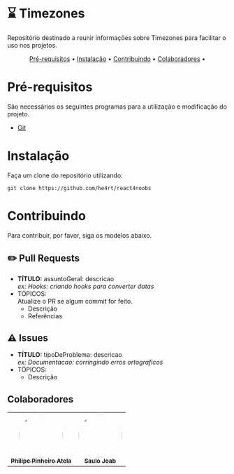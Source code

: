# ⌛ Timezones
Repositório destinado a reunir informações sobre Timezones para facilitar o uso nos projetos.

<p align="center">
 <a href="#pré-requisitos">Pré-requisitos</a> •
 <a href="#instalação">Instalação</a> • 
 <a href="#contribuindo">Contribuindo</a> • 
 <a href="#colaboradores">Colaboradores</a> • 
</p>

# Pré-requisitos
São necessários os seguintes programas para a utilização e modificação do projeto.

- [Git](https://www.google.com/url?sa=t&rct=j&q=&esrc=s&source=web&cd=&cad=rja&uact=8&ved=2ahUKEwih4PLP8NX6AhVZlZUCHReaAbQQFnoECAkQAQ&url=https%3A%2F%2Fgit-scm.com%2F&usg=AOvVaw1lFNWgbWf8FsbaoU4AOPBr)

# Instalação
Faça um clone do repositório utilizando:

```
git clone https://github.com/he4rt/react4noobs
```

# Contribuindo
Para contribuir, por favor, siga os modelos abaixo.

## ✏️ Pull Requests
- **TÍTULO:** assuntoGeral: descricao<br>
*ex: Hooks: criando hooks para converter datas*
- TÓPICOS: <br>
Atualize o PR se algum commit for feito.
  - Descrição
  - Referências

## ⚠️ Issues
- **TÍTULO:** tipoDeProblema: descricao<br>
*ex: Documentacao: corringindo erros ortograficos*
- TÓPICOS: <br>
  - Descrição

## Colaboradores

<table>
  <tr>
    <td align="center"><a href="https://github.com/philipeatela"><img style="border-radius: 50%;" src="https://avatars.githubusercontent.com/u/9261021?v=4" width="100px;" alt=""/><br /><sub><b>Philipe Pinheiro Atela</b></sub></a><br />
    <td align="center"><a href="https://github.com/saulojoab"><img style="border-radius: 50%;" src="https://avatars.githubusercontent.com/u/37988252?v=4" width="100px;" alt=""/><br /><sub><b>Saulo Joab</b></sub></a><br />
  </tr>
</table>
